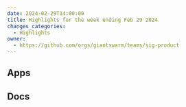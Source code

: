 ```yaml
---
date: 2024-02-29T14:00:00
title: Highlights for the week ending Feb 29 2024
changes_categories:
  - Highlights
owner:
  - https://github.com/orgs/giantswarm/teams/sig-product
---
```

## Apps

## Docs

